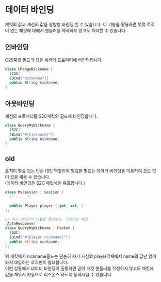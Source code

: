 데이터 바인딩
====

패킷의 값과 세션의 값을 양방향 바인딩 할 수 있습니다. 이 기능을 활용하면 몇몇 로직이 없는 패킷에 대해서  핸들러를 제작하지 않고도 처리할 수 있습니다.

인바인딩
----
C2S패킷 필드의 값을 세션의 프로퍼티에 바인딩합니다.

```c#
class ChangeNickname {
  [C2S]
  [Bind("nickname")]
  public String nickname;
}
```

아웃바인딩
----
세션의 프로퍼티를 S2C패킷의 필드에 바인딩합니다.

```c#
class QueryMyNickname {
  [S2C]
  [Bind("#{nickname}")]
  public String nickname;
}
```

old
----
로직이 필요 없는 단순 대입 역할만이 필요한 필드는 데이터 바인딩을 이용하여 코드 없이 값을 채울 수 있습니다.<br>
(데이터 바인딩은 S2C 패킷에만 유효합니다.)

```c#
class MySession : Session {
  /* .... */
  
  public Player player { get; set; }
};
```
```c#
// 자기 캐릭터의 이름을 물어보고, 가져오는 패킷
[AutoResponse]
class QueryMyNickname : Packet {
  [S2C]
  [Bind("#{player.nickname}")]
  public string nickname;
};
```
위 패킷에서 nickname필드는 단순히 자기 자신의 player객체에서 name의 값만 읽어와서 대입하는 로직만이 필요합니다.<br>
이런 상황에서 데이터 바인딩이 출동하면 굳이 패킷 핸들러를 작성하지 않고도 패킷에 값을 채워서 자동으로 리스폰스 하도록 동작시킬 수 있습니다.

